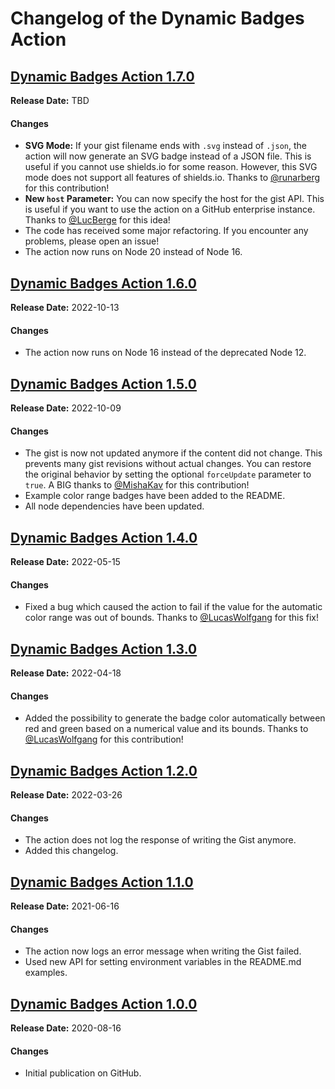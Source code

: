 # Changelog of the Dynamic Badges Action

## [Dynamic Badges Action 1.7.0](https://github.com/Schneegans/dynamic-badges-action/tree/v1.7.0)

**Release Date:** TBD

#### Changes

- **SVG Mode:** If your gist filename ends with `.svg` instead of `.json`, the action will now generate an SVG badge instead of a JSON file. This is useful if you cannot use shields.io for some reason. However, this SVG mode does not support all features of shields.io. Thanks to [@runarberg](https://github.com/runarberg) for this contribution!
- **New `host` Parameter:** You can now specify the host for the gist API. This is useful if you want to use the action on a GitHub enterprise instance. Thanks to [@LucBerge](https://github.com/LucBerge) for this idea!
- The code has received some major refactoring. If you encounter any problems, please open an issue!
- The action now runs on Node 20 instead of Node 16.

## [Dynamic Badges Action 1.6.0](https://github.com/Schneegans/dynamic-badges-action/tree/v1.6.0)

**Release Date:** 2022-10-13

#### Changes

- The action now runs on Node 16 instead of the deprecated Node 12.

## [Dynamic Badges Action 1.5.0](https://github.com/Schneegans/dynamic-badges-action/tree/v1.5.0)

**Release Date:** 2022-10-09

#### Changes

- The gist is now not updated anymore if the content did not change. This prevents many gist revisions without actual changes. You can restore the original behavior by setting the optional `forceUpdate` parameter to `true`. A BIG thanks to [@MishaKav](https://github.com/MishaKav) for this contribution!
- Example color range badges have been added to the README.
- All node dependencies have been updated.

## [Dynamic Badges Action 1.4.0](https://github.com/Schneegans/dynamic-badges-action/tree/v1.4.0)

**Release Date:** 2022-05-15

#### Changes

- Fixed a bug which caused the action to fail if the value for the automatic color range was out of bounds. Thanks to [@LucasWolfgang](https://github.com/LucasWolfgang) for this fix!

## [Dynamic Badges Action 1.3.0](https://github.com/Schneegans/dynamic-badges-action/tree/v1.3.0)

**Release Date:** 2022-04-18

#### Changes

- Added the possibility to generate the badge color automatically between red and green based on a numerical value and its bounds. Thanks to [@LucasWolfgang](https://github.com/LucasWolfgang) for this contribution!

## [Dynamic Badges Action 1.2.0](https://github.com/Schneegans/dynamic-badges-action/tree/v1.2.0)

**Release Date:** 2022-03-26

#### Changes

- The action does not log the response of writing the Gist anymore.
- Added this changelog.

## [Dynamic Badges Action 1.1.0](https://github.com/Schneegans/dynamic-badges-action/tree/v1.1.0)

**Release Date:** 2021-06-16

#### Changes

- The action now logs an error message when writing the Gist failed.
- Used new API for setting environment variables in the README.md examples.

## [Dynamic Badges Action 1.0.0](https://github.com/Schneegans/dynamic-badges-action/tree/v1.0.0)

**Release Date:** 2020-08-16

#### Changes

- Initial publication on GitHub.
